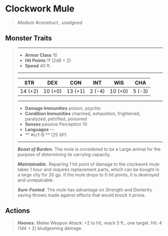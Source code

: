 # Clockwork Mule
>*Medium #construct , unaligned*
## Monster Traits
>___
>- **Armor Class** 10
>- **Hit Points** 11 (2d8 + 2)
>- **Speed** 40 ft.
>___
>|STR|DEX|CON|INT|WIS|CHA|
>|:---:|:---:|:---:|:---:|:---:|:---:|
>|14 (+2)|10 (+0)|13 (+1)|2 (-4)|10 (+0)|5 (-3)|
>___
>- **Damage Immunities** poison, psychic
>- **Condition Immunities** charmed, exhaustion, frightened, paralyzed, petrified, poisoned
>- **Senses** passive Perception 10
>- **Languages** —
>- ** #cr1-8 ** (25 XP)
>___
>***Beast of Burden.*** The mule is considered to be a Large animal for the purpose of determining its carrying capacity.  
>
>***Maintainable.*** Repairing 1 hit point of damage to the clockwork mule takes 1 hour and requires replacement parts, which can be bought in a large city for 20 gp. If the mule drops to 0 hit points, it is destroyed and unrepairable.  
>
>***Sure-Footed.*** The mule has advantage on Strength and Dexterity saving throws made against effects that would knock it prone.  
>
## Actions
>***Hooves.*** Melee Weapon Attack: +2 to hit, reach 5 ft., one target. Hit: 4 (1d4 + 2) bludgeoning damage.